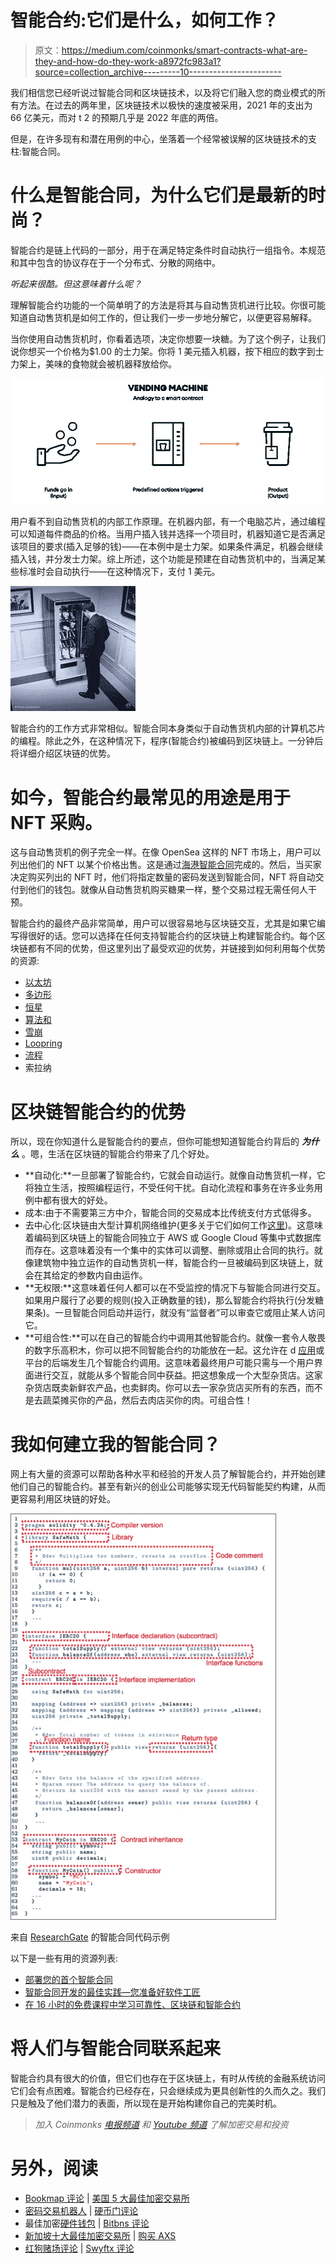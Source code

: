 # 智能合约:它们是什么，如何工作？

> 原文：<https://medium.com/coinmonks/smart-contracts-what-are-they-and-how-do-they-work-a8972fc983a1?source=collection_archive---------10----------------------->

我们相信您已经听说过智能合同和区块链技术，以及将它们融入您的商业模式的所有方法。在过去的两年里，区块链技术以极快的速度被采用，2021 年的支出为 66 亿美元，而对 t 2 的预期几乎是 2022 年底的两倍。

但是，在许多现有和潜在用例的中心，坐落着一个经常被误解的区块链技术的支柱:智能合同。

# 什么是智能合同，为什么它们是最新的时尚？

智能合约是链上代码的一部分，用于在满足特定条件时自动执行一组指令。本规范和其中包含的协议存在于一个分布式、分散的网络中。

*听起来很酷。但这意味着什么呢？*

理解智能合约功能的一个简单明了的方法是将其与自动售货机进行比较。你很可能知道自动售货机是如何工作的，但让我们一步一步地分解它，以便更容易解释。

当你使用自动售货机时，你看着选项，决定你想要一块糖。为了这个例子，让我们说你想买一个价格为$1.00 的士力架。你将 1 美元插入机器，按下相应的数字到士力架上，美味的食物就会被机器释放给你。

![](img/7dc4ff5ba2caabc886f12f4ab0eeeb07.png)

用户看不到自动售货机的内部工作原理。在机器内部，有一个电脑芯片，通过编程可以知道每件商品的价格。当用户插入钱并选择一个项目时，机器知道它是否满足该项目的要求(插入足够的钱)——在本例中是士力架。如果条件满足，机器会继续插入钱，并分发士力架。综上所述，这个功能是预建在自动售货机中的，当满足某些标准时会自动执行——在这种情况下，支付 1 美元。

![](img/ec4033f96e7a82b043add7ab8bb81982.png)

智能合约的工作方式非常相似。智能合同本身类似于自动售货机内部的计算机芯片的编程。除此之外，在这种情况下，程序(智能合约)被编码到区块链上。一分钟后将详细介绍区块链的优势。

# 如今，智能合约最常见的用途是用于 NFT 采购。

这与自动售货机的例子完全一样。在像 OpenSea 这样的 NFT 市场上，用户可以列出他们的 NFT 以某个价格出售。这是通过[海港智能合同](https://opensea.io/blog/announcements/introducing-seaport-protocol/)完成的。然后，当买家决定购买列出的 NFT 时，他们将指定数量的密码发送到智能合同，NFT 将自动交付到他们的钱包。就像从自动售货机购买糖果一样，整个交易过程无需任何人干预。

智能合约的最终产品非常简单，用户可以很容易地与区块链交互，尤其是如果它编写得很好的话。您可以选择在任何支持智能合约的区块链上构建智能合约。每个区块链都有不同的优势，但这里列出了最受欢迎的优势，并链接到如何利用每个优势的资源:

*   [以太坊](https://ethereum.org/en/smart-contracts/)
*   [多边形](https://docs.polygon.technology/docs/develop/alchemy/)
*   [恒星](https://stellar.org/blog/smart-contracts-on-stellar?locale=en)
*   [算法和](https://www.algorand.com/smart-contracts-defi)
*   [雪崩](https://docs.avax.network/dapps/smart-contracts)
*   [Loopring](https://docs.loopring.io/en/basics/contracts.html)
*   [流程](https://docs.onflow.org/dapp-development/smart-contracts/)
*   索拉纳

# 区块链智能合约的优势

所以，现在你知道什么是智能合约的要点，但你可能想知道智能合约背后的 ***为什么*** 。嗯，生活在区块链的智能合约带来了几个好处。

*   **自动化:**一旦部署了智能合约，它就会自动运行。就像自动售货机一样，它将独立生活，按照编程运行，不受任何干扰。自动化流程和事务在许多业务用例中都有很大的好处。
*   成本:由于不需要第三方中介，智能合同的交易成本比传统支付方式低得多。
*   去中心化:区块链由大型计算机网络维护(更多关于它们如何工作[这里](https://www.youtube.com/watch?v=SSo_EIwHSd4))。这意味着编码到区块链上的智能合同独立于 AWS 或 Google Cloud 等集中式数据库而存在。这意味着没有一个集中的实体可以调整、删除或阻止合同的执行。就像建筑物中独立运作的自动售货机一样，智能合约一旦被编码到区块链上，就会在其给定的参数内自由运作。
*   **无权限:**这意味着任何人都可以在不受监控的情况下与智能合同进行交互。如果用户履行了必要的规则(投入正确数量的钱)，那么智能合约将执行(分发糖果条)。一旦智能合同启动并运行，就没有“监督者”可以审查它或阻止某人访问它。
*   **可组合性:**可以在自己的智能合约中调用其他智能合约。就像一套令人敬畏的数字乐高积木，你可以把不同智能合约的功能放在一起。这允许在 d [应用](https://www.coindesk.com/learn/what-is-a-dapp-decentralized-apps-explained/)或平台的后端发生几个智能合约调用。这意味着最终用户可能只需与一个用户界面进行交互，就能从多个智能合同中获益。把这想象成一个大型杂货店。这家杂货店既卖新鲜农产品，也卖鲜肉。你可以去一家杂货店买所有的东西，而不是去蔬菜摊买你的产品，然后去肉店买你的肉。可组合性！

# 我如何建立我的智能合同？

网上有大量的资源可以帮助各种水平和经验的开发人员了解智能合约，并开始创建他们自己的智能合约。甚至有新兴的创业公司能够实现无代码智能契约构建，从而更容易利用区块链的好处。

![](img/6e1c24ef60a912fcf76311ee834cf41b.png)

来自 [ResearchGate](https://www.researchgate.net/figure/An-example-of-a-smart-contract-written-in-Solidity_fig1_337603517) 的智能合同代码示例

以下是一些有用的资源列表:

*   [部署您的首个智能合同](https://www.web3.university/tracks/create-a-smart-contract/deploy-your-first-smart-contract)
*   [智能合同开发的最佳实践—您准备好软件工匠](https://yos.io/2019/11/10/smart-contract-development-best-practices/)
*   [在 16 小时的免费课程中学习可靠性、区块链和智能合约](https://www.freecodecamp.org/news/learn-solidity-blockchain-and-smart-contracts-in-a-free/)

# 将人们与智能合同联系起来

智能合约具有很大的价值，但它们也存在于区块链上，有时从传统的金融系统访问它们会有点困难。智能合约已经存在，只会继续成为更具创新性的久而久之。我们只是触及了他们潜力的表面，所以现在是开始构建你自己的完美时机。

> *加入 Coinmonks* [*电报频道*](https://t.me/coincodecap) *和* [*Youtube 频道*](https://www.youtube.com/c/coinmonks/videos) *了解加密交易和投资*

# 另外，阅读

*   [Bookmap 评论](https://coincodecap.com/bookmap-review-2021-best-trading-software) | [美国 5 大最佳加密交易所](https://coincodecap.com/crypto-exchange-usa)
*   [密码交易机器人](/coinmonks/crypto-trading-bot-c2ffce8acb2a) | [硬币门评论](https://coincodecap.com/coingate-review)
*   最佳加密[硬件钱包](/coinmonks/hardware-wallets-dfa1211730c6) | [Bitbns 评论](/coinmonks/bitbns-review-38256a07e161)
*   [新加坡十大最佳加密交易所](https://coincodecap.com/crypto-exchange-in-singapore) | [购买 AXS](https://coincodecap.com/buy-axs-token)
*   [红狗赌场评论](https://coincodecap.com/red-dog-casino-review) | [Swyftx 评论](https://coincodecap.com/swyftx-review)